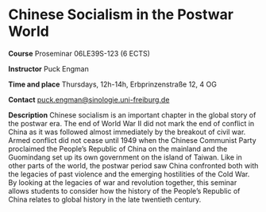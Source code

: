 # Chinese Socialism in the Postwar World

**Course** Proseminar 06LE39S-123 (6 ECTS)

**Instructor** Puck Engman

**Time and place** Thursdays, 12h-14h, Erbprinzenstraße 12, 4 OG

**Contact**  puck.engman@sinologie.uni-freiburg.de

**Description** Chinese socialism is an important chapter in the global story of the postwar era. The end of World War II did not mark the end of conflict in China as it was followed almost immediately by the breakout of civil war. Armed conflict did not cease until 1949 when the Chinese Communist Party proclaimed the People’s Republic of China on the mainland and the Guomindang set up its own government on the island of Taiwan. Like in other parts of the world, the postwar period saw China confronted both with the legacies of past violence and the emerging hostilities of the Cold War. By looking at the legacies of war and revolution together, this seminar allows students to consider how the history of the People’s Republic of China relates to global history in the late twentieth century.
